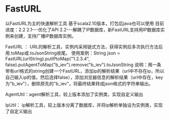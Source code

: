 # FastURL
以FastURL为主的快速解析工具
基于scala2.10版本，打包后java也可以使用
目前进度：2.2
2.1---优化了API
2.2---解耦了IP数据库，新FastURL支持用IP数据库实例来创建，支持广播IP数据库实例。

FastURL ： URL的解析工具，实例内采用链式方法，获得实例后多次执行方法后用.toMap或.toJsonString收尾。
使用案例：String json = FastURL(urlString).putIPtoMap("1.2.3.4", false).putAgentToMap("b_iev").remove("b_iev").toJsonString
说明：用一条带有url格式的string创建一个FastURL，添加ip的解析结果（url中不存在ip，所以自己输入ip的值，然后选择false），添加浏览器信息的解析结果（url中存在，key为"b_iev"），删除原先的"b_iev"，将最终结果转成json格式的字符串输出。

AgentUtil：agent解析工具，较上版本添加了实例类，实现自定义输出

IpUtil：   ip解析工具，较上版本分离了数据库，并将ip解析单独设为实例类，实现了自定义输出